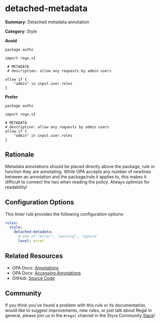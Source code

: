 # detached-metadata

**Summary**: Detached metadata annotation

**Category**: Style

**Avoid**
```rego
package authz

import rego.v1

 # METADATA
 # description: allow any requests by admin users

allow if {
    "admin" in input.user.roles
}
```

**Prefer**
```rego
package authz

import rego.v1

# METADATA
# description: allow any requests by admin users
allow if {
    "admin" in input.user.roles
}
```

## Rationale

Metadata annotations should be placed directly above the package, rule or function they are annotating. While OPA
accepts any number of newlines between an annotation and the package/rule it applies to, this makes it difficult to
connect the two when reading the policy. Always optimize for readability!

## Configuration Options

This linter rule provides the following configuration options:

```yaml
rules:
  style:
    detached-metadata:
      # one of "error", "warning", "ignore"
      level: error
```

## Related Resources

- OPA Docs: [Annotations](https://www.openpolicyagent.org/docs/latest/policy-language/#annotations)
- OPA Docs: [Accessing Annotations](https://www.openpolicyagent.org/docs/latest/policy-language/#accessing-annotations)
- GitHub: [Source Code](https://github.com/StyraInc/regal/blob/main/bundle/regal/rules/style/detached-metadata/detached_metadata.rego)

## Community

If you think you've found a problem with this rule or its documentation, would like to suggest improvements, new rules,
or just talk about Regal in general, please join us in the `#regal` channel in the Styra Community
[Slack](https://communityinviter.com/apps/styracommunity/signup)!
